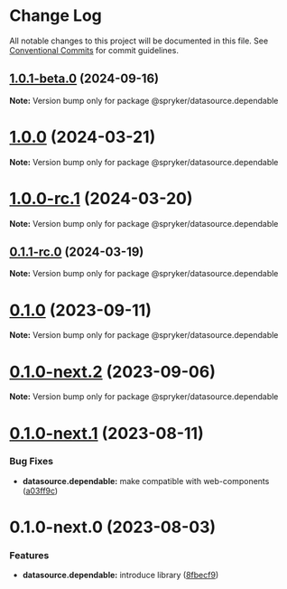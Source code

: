 # Change Log

All notable changes to this project will be documented in this file.
See [Conventional Commits](https://conventionalcommits.org) for commit guidelines.

## [1.0.1-beta.0](http://172.31.33.130:9292/spryker-internal-ci/ui-components/compare/@spryker/datasource.dependable@1.0.0...@spryker/datasource.dependable@1.0.1-beta.0) (2024-09-16)

**Note:** Version bump only for package @spryker/datasource.dependable





# [1.0.0](https://github.com/spryker/ui-components/compare/@spryker/datasource.dependable@1.0.0-rc.1...@spryker/datasource.dependable@1.0.0) (2024-03-21)

**Note:** Version bump only for package @spryker/datasource.dependable





# [1.0.0-rc.1](https://github.com/spryker/ui-components/compare/@spryker/datasource.dependable@0.1.1-rc.0...@spryker/datasource.dependable@1.0.0-rc.1) (2024-03-20)

**Note:** Version bump only for package @spryker/datasource.dependable





## [0.1.1-rc.0](https://github.com/spryker/ui-components/compare/@spryker/datasource.dependable@0.1.0...@spryker/datasource.dependable@0.1.1-rc.0) (2024-03-19)

**Note:** Version bump only for package @spryker/datasource.dependable





# [0.1.0](https://github.com/spryker/ui-components/compare/@spryker/datasource.dependable@0.1.0-next.2...@spryker/datasource.dependable@0.1.0) (2023-09-11)

**Note:** Version bump only for package @spryker/datasource.dependable





# [0.1.0-next.2](https://github.com/spryker/ui-components/compare/@spryker/datasource.dependable@0.1.0-next.1...@spryker/datasource.dependable@0.1.0-next.2) (2023-09-06)

**Note:** Version bump only for package @spryker/datasource.dependable





# [0.1.0-next.1](https://github.com/spryker/ui-components/compare/@spryker/datasource.dependable@0.1.0-next.0...@spryker/datasource.dependable@0.1.0-next.1) (2023-08-11)


### Bug Fixes

* **datasource.dependable:** make compatible with web-components ([a03ff9c](https://github.com/spryker/ui-components/commit/a03ff9c2d965501bbf85de6513716a3d2089b697))





# 0.1.0-next.0 (2023-08-03)


### Features

* **datasource.dependable:** introduce library ([8fbecf9](https://github.com/spryker/ui-components/commit/8fbecf98a4130c70091bd502c8794741ea8207d6))
